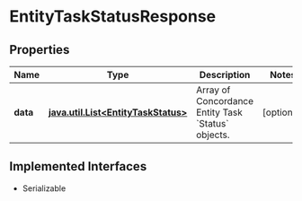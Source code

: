 

# EntityTaskStatusResponse


## Properties

Name | Type | Description | Notes
------------ | ------------- | ------------- | -------------
**data** | [**java.util.List&lt;EntityTaskStatus&gt;**](EntityTaskStatus.md) | Array of Concordance Entity Task &#x60;Status&#x60; objects. |  [optional]


## Implemented Interfaces

* Serializable


